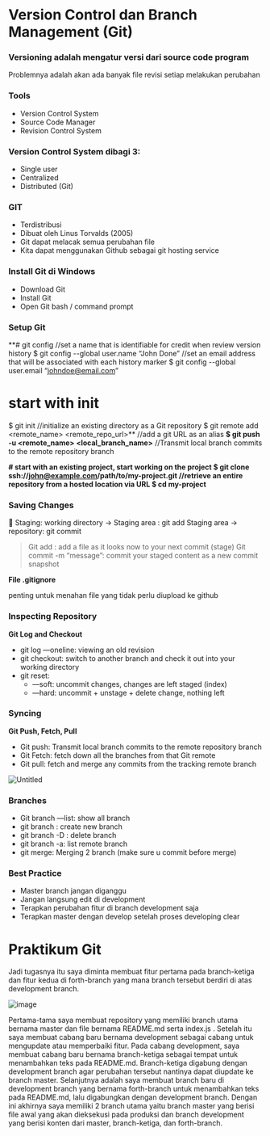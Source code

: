# Version Control dan Branch Management (Git)

### Versioning adalah mengatur versi dari source code program

Problemnya adalah akan ada banyak file revisi setiap melakukan perubahan


### Tools

- Version Control System
- Source Code Manager
- Revision Control System

### Version Control System dibagi 3:

- Single user
- Centralized
- Distributed (Git)

### GIT

- Terdistribusi
- Dibuat oleh Linus Torvalds (2005)
- Git dapat melacak semua perubahan file
- Kita dapat menggunakan Github sebagai git hosting service

### Install Git di Windows

- Download Git
- Install Git
- Open Git bash / command prompt

### Setup Git

**# git config
//set a name that is identifiable for credit when review version history
$ git config --global user.name “John Done” 
//set an email address that will be associated with each history marker
$ git config --global user.email “johndoe@email.com”

# start with init
$ git init //initialize an existing directory as a Git repository
$ git remote add <remote_name> <remote_repo_url>** //add a git URL as an alias
**$ git push -u <remote_name> <local_branch_name>** //Transmit local branch commits to the remote repository branch

**# start with an existing project, start working on the project
$ git clone ssh://john@example.com/path/to/my-project.git //retrieve an entire repository from a hosted location via URL
$ cd my-project**

### Saving Changes

<aside>
💼 Staging: 
working directory → Staging area : git add
Staging area → repository: git commit

</aside>


> Git add : add a file as it looks now to your next commit (stage)
Git commit -m “message”: commit your staged content as a new commit snapshot
> 

**File .gitignore**

penting untuk menahan file yang tidak perlu diupload ke github

### Inspecting Repository

**Git Log and Checkout**

- git log —oneline: viewing an old revision
- git checkout: switch to another branch and check it out into your working directory
- git reset:
    - —soft: uncommit changes, changes are left staged (index)
    - —hard: uncommit + unstage + delete change, nothing left



### Syncing

**Git Push, Fetch, Pull**

- Git push: Transmit local branch commits to the remote repository branch
- Git Fetch: fetch down all the branches from that Git remote
- Git pull: fetch and merge any commits from the tracking remote branch

![Untitled](Version%20Co%208aed7/Untitled%204.png)

### Branches

- Git branch —list: show all branch
- git branch <branch>: create new branch
- git branch -D <branch>: delete branch
- git branch -a: list remote branch
- git merge: Merging 2 branch (make sure u commit before merge)

### Best Practice

- Master branch jangan diganggu
- Jangan langsung edit di development
- Terapkan perubahan fitur di branch development saja
- Terapkan master dengan develop setelah proses developing clear

# Praktikum Git
Jadi tugasnya itu saya diminta membuat fitur pertama pada branch-ketiga dan fitur kedua di forth-branch yang mana branch tersebut berdiri di atas development branch.
    
![image](https://user-images.githubusercontent.com/67999361/155072883-3687f491-be4b-4a51-becd-bef8ead1fec5.png)

Pertama-tama saya membuat repository yang memiliki branch utama bernama master dan file bernama README.md serta index.js . Setelah itu saya membuat cabang baru bernama development sebagai cabang untuk mengupdate atau memperbaiki fitur. Pada cabang development, saya membuat cabang baru bernama branch-ketiga sebagai tempat untuk menambahkan teks pada README.md. Branch-ketiga digabung dengan development branch agar perubahan tersebut nantinya dapat diupdate ke branch master. Selanjutnya adalah saya membuat branch baru di development branch yang bernama forth-branch untuk menambahkan teks pada README.md, lalu digabungkan dengan development branch. Dengan ini akhirnya saya memiliki 2 branch utama yaitu branch master yang berisi file awal yang akan dieksekusi pada produksi dan branch development yang berisi konten dari master, branch-ketiga, dan forth-branch.
